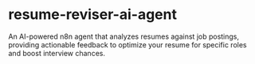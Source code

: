 # resume-reviser-ai-agent
An AI-powered n8n agent that analyzes resumes against job postings, providing actionable feedback to optimize your resume for specific roles and boost interview chances.

